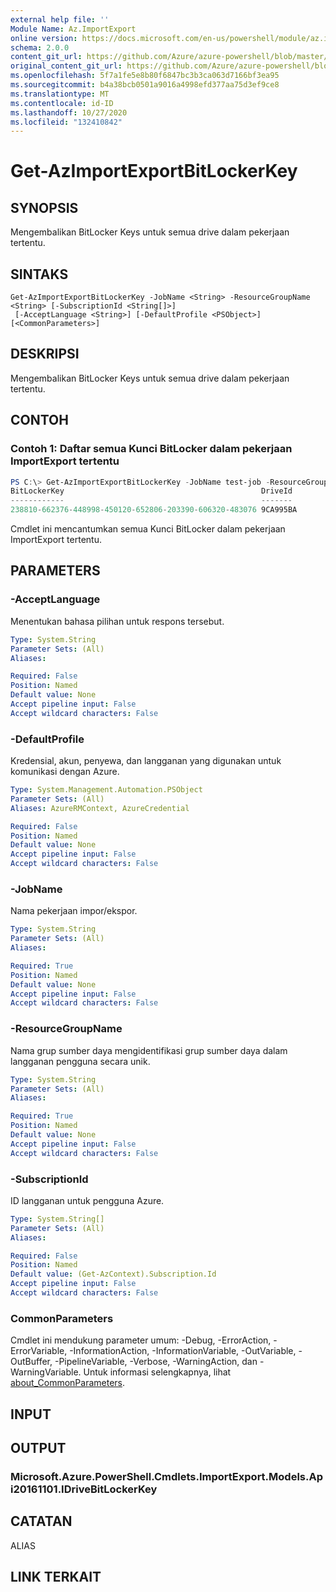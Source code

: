 ```yaml
---
external help file: ''
Module Name: Az.ImportExport
online version: https://docs.microsoft.com/en-us/powershell/module/az.importexport/get-azimportexportbitlockerkey
schema: 2.0.0
content_git_url: https://github.com/Azure/azure-powershell/blob/master/src/ImportExport/help/Get-AzImportExportBitLockerKey.md
original_content_git_url: https://github.com/Azure/azure-powershell/blob/master/src/ImportExport/help/Get-AzImportExportBitLockerKey.md
ms.openlocfilehash: 5f7a1fe5e8b80f6847bc3b3ca063d7166bf3ea95
ms.sourcegitcommit: b4a38bcb0501a9016a4998efd377aa75d3ef9ce8
ms.translationtype: MT
ms.contentlocale: id-ID
ms.lasthandoff: 10/27/2020
ms.locfileid: "132410842"
---
```

# Get-AzImportExportBitLockerKey

## SYNOPSIS
Mengembalikan BitLocker Keys untuk semua drive dalam pekerjaan tertentu.

## SINTAKS

```
Get-AzImportExportBitLockerKey -JobName <String> -ResourceGroupName <String> [-SubscriptionId <String[]>]
 [-AcceptLanguage <String>] [-DefaultProfile <PSObject>] [<CommonParameters>]
```

## DESKRIPSI
Mengembalikan BitLocker Keys untuk semua drive dalam pekerjaan tertentu.

## CONTOH

### Contoh 1: Daftar semua Kunci BitLocker dalam pekerjaan ImportExport tertentu
```powershell
PS C:\> Get-AzImportExportBitLockerKey -JobName test-job -ResourceGroupName ImportTestRG 
BitLockerKey                                            DriveId
------------                                            -------
238810-662376-448998-450120-652806-203390-606320-483076 9CA995BA
```

Cmdlet ini mencantumkan semua Kunci BitLocker dalam pekerjaan ImportExport tertentu.

## PARAMETERS

### -AcceptLanguage
Menentukan bahasa pilihan untuk respons tersebut.

```yaml
Type: System.String
Parameter Sets: (All)
Aliases:

Required: False
Position: Named
Default value: None
Accept pipeline input: False
Accept wildcard characters: False
```

### -DefaultProfile
Kredensial, akun, penyewa, dan langganan yang digunakan untuk komunikasi dengan Azure.

```yaml
Type: System.Management.Automation.PSObject
Parameter Sets: (All)
Aliases: AzureRMContext, AzureCredential

Required: False
Position: Named
Default value: None
Accept pipeline input: False
Accept wildcard characters: False
```

### -JobName
Nama pekerjaan impor/ekspor.

```yaml
Type: System.String
Parameter Sets: (All)
Aliases:

Required: True
Position: Named
Default value: None
Accept pipeline input: False
Accept wildcard characters: False
```

### -ResourceGroupName
Nama grup sumber daya mengidentifikasi grup sumber daya dalam langganan pengguna secara unik.

```yaml
Type: System.String
Parameter Sets: (All)
Aliases:

Required: True
Position: Named
Default value: None
Accept pipeline input: False
Accept wildcard characters: False
```

### -SubscriptionId
ID langganan untuk pengguna Azure.

```yaml
Type: System.String[]
Parameter Sets: (All)
Aliases:

Required: False
Position: Named
Default value: (Get-AzContext).Subscription.Id
Accept pipeline input: False
Accept wildcard characters: False
```

### CommonParameters
Cmdlet ini mendukung parameter umum: -Debug, -ErrorAction, -ErrorVariable, -InformationAction, -InformationVariable, -OutVariable, -OutBuffer, -PipelineVariable, -Verbose, -WarningAction, dan -WarningVariable. Untuk informasi selengkapnya, lihat [about_CommonParameters](http://go.microsoft.com/fwlink/?LinkID=113216).

## INPUT

## OUTPUT

### Microsoft.Azure.PowerShell.Cmdlets.ImportExport.Models.Api20161101.IDriveBitLockerKey

## CATATAN

ALIAS

## LINK TERKAIT

